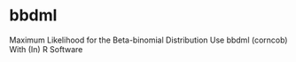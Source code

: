 # bbdml
Maximum Likelihood for the Beta-binomial Distribution Use bbdml (corncob) With (In) R Software
